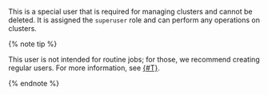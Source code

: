 This is a special user that is required for managing clusters and cannot be deleted. It is assigned the `superuser` role and can perform any operations on clusters.

{% note tip %}

This user is not intended for routine jobs; for those, we recommend creating regular users. For more information, see [{#T}](../../../managed-opensearch/operations/cluster-users.md).

{% endnote %}
